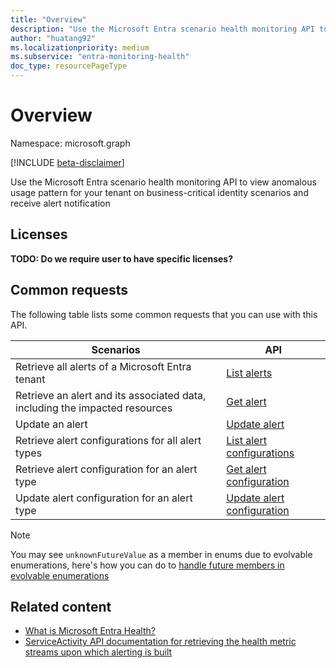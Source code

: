 ```yaml
---
title: "Overview"
description: "Use the Microsoft Entra scenario health monitoring API to view anomalous usage pattern for your tenant on business-critical identity scenarios and receive alert notification"
author: "huatang92"
ms.localizationpriority: medium
ms.subservice: "entra-monitoring-health"
doc_type: resourcePageType
---
```


# Overview

Namespace: microsoft.graph

[!INCLUDE [beta-disclaimer](../../includes/beta-disclaimer.md)]

Use the Microsoft Entra scenario health monitoring API to view anomalous usage pattern for your tenant on business-critical identity scenarios and receive alert notification

## Licenses
**TODO: Do we require user to have specific licenses?**

## Common requests

The following table lists some common requests that you can use with this API.

|  Scenarios  | API |
| ----------- | ----------- |
| Retrieve all alerts of a Microsoft Entra tenant | [List alerts](../api/healthmonitoring-healthmonitoringroot-list-alerts.md) |
| Retrieve an alert and its associated data, including the impacted resources | [Get alert](../api/healthmonitoring-alert-get.md) |
| Update an alert | [Update alert](../api/healthmonitoring-alert-update.md) |
| Retrieve alert configurations for all alert types | [List alert configurations](../api/healthmonitoring-healthmonitoringroot-list-alertconfigurations.md) |
| Retrieve alert configuration for an alert type | [Get alert configuration](../api/healthmonitoring-alertconfiguration-get.md) |
| Update alert configuration for an alert type | [Update alert configuration](../api/healthmonitoring-alertconfiguration-update.md) |
> [!NOTE]
> You may see `unknownFutureValue` as a member in enums due to evolvable enumerations, here's how you can do to [handle future members in evolvable enumerations](/graph/best-practices-concept#handling-future-members-in-evolvable-enumerations)

## Related content

* [What is Microsoft Entra Health?](/entra/identity/monitoring-health/concept-microsoft-entra-health)
* [ServiceActivity API documentation for retrieving the health metric streams upon which alerting is built](../resources/serviceactivity.md)
